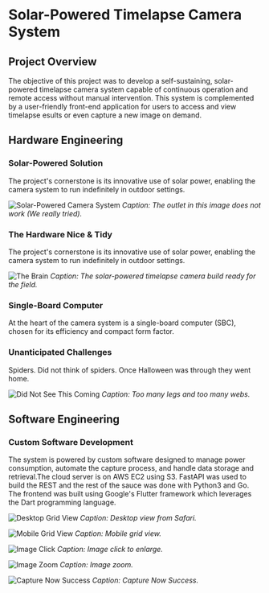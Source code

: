 # Solar-Powered Timelapse Camera System

## Project Overview

The objective of this project was to develop a self-sustaining, solar-powered timelapse camera system capable of continuous operation and remote access without manual intervention. This system is complemented by a user-friendly front-end application for users to access and view timelapse esults or even capture a new image on demand.

## Hardware Engineering

### Solar-Powered Solution

The project's cornerstone is its innovative use of solar power, enabling the camera system to run indefinitely in outdoor settings.

![Solar-Powered Camera System](https://nicetake.com/tl_images/IMG_6420.jpeg)
*Caption: The outlet in this image does not work (We really tried).*


### The Hardware Nice & Tidy

The project's cornerstone is its innovative use of solar power, enabling the camera system to run indefinitely in outdoor settings.

![The Brain](https://nicetake.com/tl_images/IMG_5220.jpeg)
*Caption: The solar-powered timelapse camera build ready for the field.*


### Single-Board Computer

At the heart of the camera system is a single-board computer (SBC), chosen for its efficiency and compact form factor.

### Unanticipated Challenges

Spiders. Did not think of spiders. Once Halloween was through they went home.

![Did Not See This Coming](https://nicetake.com/tl_images/IMG_6126.jpeg)
*Caption: Too many legs and too many webs.*

## Software Engineering

### Custom Software Development

The system is powered by custom software designed to manage power consumption, automate the capture process, and handle data storage and retrieval.The cloud server is on AWS EC2 using S3. FastAPI was used to build the REST and the rest of the sauce was done with Python3 and Go. The frontend was built using Google's Flutter framework which leverages the Dart programming language.

![Desktop Grid View](https://nicetake.com/tl_images/timelapse_view_desktop.png)
*Caption: Desktop view from Safari.*


![Mobile Grid View](https://nicetake.com/tl_images/TimelapseViewer)
*Caption: Mobile grid view.*


![Image Click](https://nicetake.com/tl_images/021924.png)
*Caption: Image click to enlarge.*


![Image Zoom](https://nicetake.com/tl_images/021924_zoom.png)
*Caption: Image zoom.*


![Capture Now Success](https://nicetake.com/tl_images/capture_image_success.png)
*Caption: Capture Now Success.*

